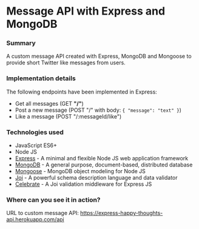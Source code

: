 # Message API with Express and MongoDB

### Summary

A custom message API created with Express, MongoDB and Mongoose to provide short Twitter like messages from users.

### Implementation details

The following endpoints have been implemented in Express:

- Get all messages (GET **"/"**)
- Post a new message (POST "/" with body: `{ "message": "text" }`)
- Like a message (POST "/:messageId/like")

### Technologies used

- JavaScript ES6+
- Node JS
- [Express](https://expressjs.com/) - A minimal and flexible Node JS web application framework
- [MongoDB](https://www.mongodb.com/) - A general purpose, document-based, distributed database
- [Mongoose](https://mongoosejs.com/) - MongoDB object modeling for Node JS
- [Joi](https://github.com/hapijs/joi) - A powerful schema description language and data validator
- [Celebrate](https://github.com/arb/celebrate) - A Joi validation middleware for Express JS

### Where can you see it in action?

URL to custom message API: https://express-happy-thoughts-api.herokuapp.com/api

